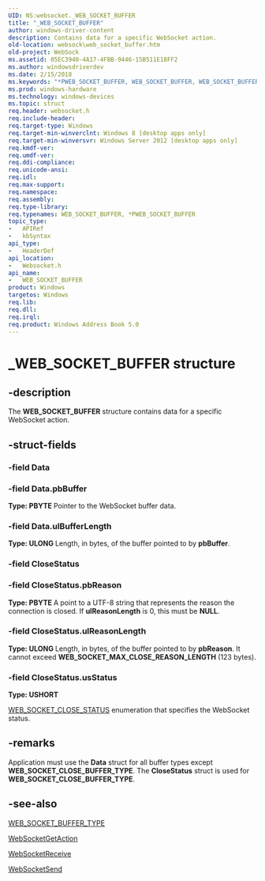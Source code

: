 ```yaml
---
UID: NS:websocket._WEB_SOCKET_BUFFER
title: "_WEB_SOCKET_BUFFER"
author: windows-driver-content
description: Contains data for a specific WebSocket action.
old-location: websock\web_socket_buffer.htm
old-project: WebSock
ms.assetid: 05EC3940-4A17-4FBB-9446-15B511E18FF2
ms.author: windowsdriverdev
ms.date: 2/15/2018
ms.keywords: "*PWEB_SOCKET_BUFFER, WEB_SOCKET_BUFFER, WEB_SOCKET_BUFFER union [Websocket Protocol Component API], _WEB_SOCKET_BUFFER, websock.web_socket_buffer, websocket/WEB_SOCKET_BUFFER"
ms.prod: windows-hardware
ms.technology: windows-devices
ms.topic: struct
req.header: websocket.h
req.include-header: 
req.target-type: Windows
req.target-min-winverclnt: Windows 8 [desktop apps only]
req.target-min-winversvr: Windows Server 2012 [desktop apps only]
req.kmdf-ver: 
req.umdf-ver: 
req.ddi-compliance: 
req.unicode-ansi: 
req.idl: 
req.max-support: 
req.namespace: 
req.assembly: 
req.type-library: 
req.typenames: WEB_SOCKET_BUFFER, *PWEB_SOCKET_BUFFER
topic_type:
-	APIRef
-	kbSyntax
api_type:
-	HeaderDef
api_location:
-	Websocket.h
api_name:
-	WEB_SOCKET_BUFFER
product: Windows
targetos: Windows
req.lib: 
req.dll: 
req.irql: 
req.product: Windows Address Book 5.0
---
```


# _WEB_SOCKET_BUFFER structure


## -description


The <b>WEB_SOCKET_BUFFER</b> structure contains data for a specific WebSocket action.


## -struct-fields




### -field Data


### -field Data.pbBuffer

<b>Type: <b>PBYTE</b>
</b>
Pointer to the WebSocket buffer data.


### -field Data.ulBufferLength

<b>Type: <b>ULONG</b>
</b>
Length, in bytes, of the buffer pointed to by <b>pbBuffer</b>.


### -field CloseStatus


### -field CloseStatus.pbReason

<b>Type: <b>PBYTE</b>
</b>
A point to a UTF-8 string that represents the reason the connection is closed. If <b>ulReasonLength</b> is 0, this must be <b>NULL</b>.


### -field CloseStatus.ulReasonLength

<b>Type: <b>ULONG</b>
</b>
Length, in bytes, of the buffer pointed to by <b>pbReason</b>. It cannot exceed <b>WEB_SOCKET_MAX_CLOSE_REASON_LENGTH</b> (123 bytes).


### -field CloseStatus.usStatus

<b>Type: <b>USHORT</b>
</b>

<a href="https://msdn.microsoft.com/bd2c279c-ae6c-469a-8a97-d46fca042126">WEB_SOCKET_CLOSE_STATUS</a> enumeration that specifies the WebSocket status.


## -remarks



Application must use the <b>Data</b> struct for all buffer types except <b>WEB_SOCKET_CLOSE_BUFFER_TYPE</b>. The <b>CloseStatus</b> struct is used for <b>WEB_SOCKET_CLOSE_BUFFER_TYPE</b>.




## -see-also




<a href="https://msdn.microsoft.com/a6657b51-ac16-4637-8dfd-e3dade951385">WEB_SOCKET_BUFFER_TYPE</a>



<a href="https://msdn.microsoft.com/566cff2d-15dd-45c6-bc41-550be1f45cfd">WebSocketGetAction</a>



<a href="https://msdn.microsoft.com/6285c6fc-1f7a-45f3-ba28-94992e73693e">WebSocketReceive</a>



<a href="https://msdn.microsoft.com/289f3880-22ed-44f8-8a69-1c983153ea72">WebSocketSend</a>
 

 

